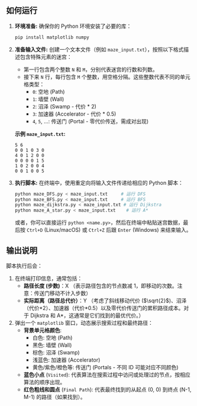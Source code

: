 ## 如何运行

1.  **环境准备:** 确保你的 Python 环境安装了必要的库：
    ```bash
    pip install matplotlib numpy
    ```

2.  **准备输入文件:** 创建一个文本文件（例如 `maze_input.txt`），按照以下格式描述包含特殊元素的迷宫：
    *   第一行包含两个整数 `N` 和 `M`，分别代表迷宫的行数和列数。
    *   接下来 `N` 行，每行包含 `M` 个整数，用空格分隔。这些整数代表不同的单元格类型：
        *   `0`: 空地 (Path)
        *   `1`: 墙壁 (Wall)
        *   `2`: 沼泽 (Swamp - 代价 \* 2)
        *   `3`: 加速器 (Accelerator - 代价 \* 0.5)
        *   `4`, `5`, ...: 传送门 (Portal - 零代价传送，需成对出现)

    **示例 `maze_input.txt`:**
    ```
    5 6
    0 0 1 0 3 0
    4 0 1 2 0 0
    0 0 0 0 1 5
    1 0 2 0 0 4
    0 0 1 0 0 5
    ```


3.  **执行脚本:** 在终端中，使用重定向将输入文件传递给相应的 Python 脚本：
    ```bash
    python maze_DFS.py < maze_input.txt     # 运行 DFS
    python maze_BFS.py < maze_input.txt     # 运行 BFS
    python maze_dijkstra.py < maze_input.txt # 运行 Dijkstra
    python maze_A_star.py < maze_input.txt    # 运行 A*
    ```
    或者，你可以直接运行 `python <name.py>`，然后在终端中粘贴迷宫数据，最后按 `Ctrl+D` (Linux/macOS) 或 `Ctrl+Z` 后跟 `Enter` (Windows) 来结束输入。

## 输出说明

脚本执行后会：

1.  在终端打印信息，通常包括：
    *   **路径长度 (步数)**：X （表示路径包含的节点数减 1，即移动的次数。注意：传送门移动不计入步数）
    *   **实际距离（路径总代价）**：Y （考虑了斜线移动代价 ($\sqrt{2}$)、沼泽（代价\*2）、加速器（代价\*0.5）以及零代价传送门的累积路径成本。对于 Dijkstra 和 A\*，这通常是它们找到的最优代价。）
2.  弹出一个 `matplotlib` 窗口，动态展示搜索过程和最终路径：
    *   **背景单元格颜色**:
        *   白色: 空地 (Path)
        *   黑色: 墙壁 (Wall)
        *   棕色: 沼泽 (Swamp)
        *   浅蓝色: 加速器 (Accelerator)
        *   黄色/紫色/橙色等: 传送门 (Portals - 不同 ID 可能对应不同颜色)
    *   **蓝色小点** (`Visited`): 代表算法在搜索过程中访问或处理过的节点，按相应算法的顺序出现。
    *   **红色粗线和圆点** (`Final Path`): 代表最终找到的从起点 (0, 0) 到终点 (N-1, M-1) 的路径（如果找到）。
